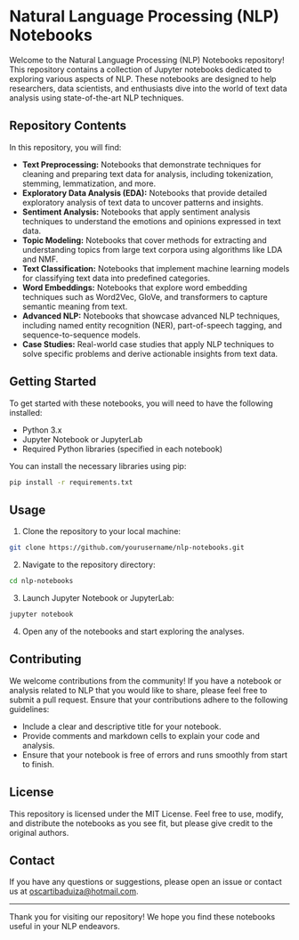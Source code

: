# Natural Language Processing (NLP) Notebooks

Welcome to the Natural Language Processing (NLP) Notebooks repository! This repository contains a collection of Jupyter notebooks dedicated to exploring various aspects of NLP. These notebooks are designed to help researchers, data scientists, and enthusiasts dive into the world of text data analysis using state-of-the-art NLP techniques.

## Repository Contents

In this repository, you will find:

- **Text Preprocessing:** Notebooks that demonstrate techniques for cleaning and preparing text data for analysis, including tokenization, stemming, lemmatization, and more.
- **Exploratory Data Analysis (EDA):** Notebooks that provide detailed exploratory analysis of text data to uncover patterns and insights.
- **Sentiment Analysis:** Notebooks that apply sentiment analysis techniques to understand the emotions and opinions expressed in text data.
- **Topic Modeling:** Notebooks that cover methods for extracting and understanding topics from large text corpora using algorithms like LDA and NMF.
- **Text Classification:** Notebooks that implement machine learning models for classifying text data into predefined categories.
- **Word Embeddings:** Notebooks that explore word embedding techniques such as Word2Vec, GloVe, and transformers to capture semantic meaning from text.
- **Advanced NLP:** Notebooks that showcase advanced NLP techniques, including named entity recognition (NER), part-of-speech tagging, and sequence-to-sequence models.
- **Case Studies:** Real-world case studies that apply NLP techniques to solve specific problems and derive actionable insights from text data.

## Getting Started

To get started with these notebooks, you will need to have the following installed:

- Python 3.x
- Jupyter Notebook or JupyterLab
- Required Python libraries (specified in each notebook)

You can install the necessary libraries using pip:

```bash
pip install -r requirements.txt
```

## Usage

1. Clone the repository to your local machine:

```bash
git clone https://github.com/yourusername/nlp-notebooks.git
```

2. Navigate to the repository directory:

```bash
cd nlp-notebooks
```

3. Launch Jupyter Notebook or JupyterLab:

```bash
jupyter notebook
```

4. Open any of the notebooks and start exploring the analyses.

## Contributing

We welcome contributions from the community! If you have a notebook or analysis related to NLP that you would like to share, please feel free to submit a pull request. Ensure that your contributions adhere to the following guidelines:

- Include a clear and descriptive title for your notebook.
- Provide comments and markdown cells to explain your code and analysis.
- Ensure that your notebook is free of errors and runs smoothly from start to finish.

## License

This repository is licensed under the MIT License. Feel free to use, modify, and distribute the notebooks as you see fit, but please give credit to the original authors.

## Contact

If you have any questions or suggestions, please open an issue or contact us at [oscartibaduiza@hotmail.com](mailto:oscartibaduiza@hotmail.com).

---

Thank you for visiting our repository! We hope you find these notebooks useful in your NLP endeavors.
